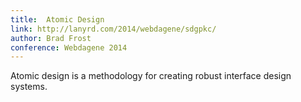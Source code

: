 ```yaml
---
title:  Atomic Design
link: http://lanyrd.com/2014/webdagene/sdgpkc/
author: Brad Frost
conference: Webdagene 2014
---
```

Atomic design is a methodology for creating robust interface design systems.


